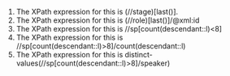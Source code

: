 1. The XPath expression for this is (//stage)[last()].
2. The XPath expression for this is (//role)[last()]/@xml:id 
3. The XPath expression for this is //sp[count(descendant::l)<8]
4. The XPath expression for this is //sp[count(descendant::l)>8]/count(descendant::l) 
5. The XPath expression for this is distinct-values(//sp[count(descendant::l)>8]/speaker)